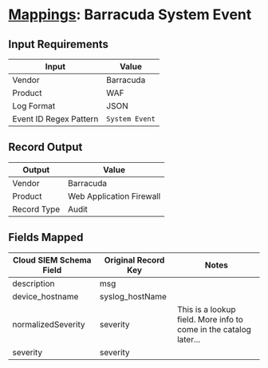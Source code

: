 # [Mappings](README.md): Barracuda System Event

## Input Requirements

|Input|Value|
|-----|-----|
|Vendor|Barracuda|
|Product|WAF|
|Log Format|JSON|
|Event ID Regex Pattern|`System Event`|

## Record Output

|Output|Value|
|------|-----|
|Vendor|Barracuda|
|Product|Web Application Firewall|
|Record Type|Audit|

## Fields Mapped

|Cloud SIEM Schema Field|Original Record Key|Notes|
|-----------------------|-------------------|-----|
|description|msg||
|device_hostname|syslog_hostName||
|normalizedSeverity|severity|This is a lookup field. More info to come in the catalog later...|
|severity|severity||

